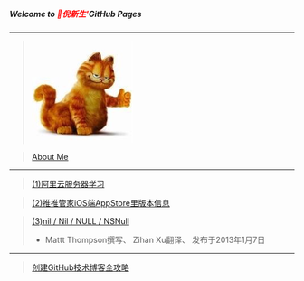 ##### Welcome to <span style="color:red">🍎倪新生'</span>GitHub Pages
---

>![](AboutMe/logo.png)

>[About Me](AboutMe/nixinsheng.md)

---

>[(1)阿里云服务器学习](aliECS/阿里云服务器学习.md)

>[(2)推推管家iOS端AppStore里版本信息](AntManagerVersion/版本记录.md)

>[(3)nil / Nil / NULL / NSNull](http://nshipster.cn/nil/)
>* Mattt Thompson撰写、 Zihan Xu翻译、 发布于2013年1月7日

---

>[创建GitHub技术博客全攻略](http://blog.csdn.net/renfufei/article/details/37725057/)
